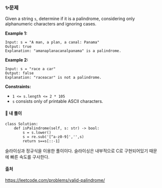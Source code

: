 ### ✨문제
Given a string `s`, determine if it is a palindrome, considering only alphanumeric characters and ignoring cases.

**Example 1:**

```
Input: s = "A man, a plan, a canal: Panama"
Output: true
Explanation: "amanaplanacanalpanama" is a palindrome.
```

**Example 2:**

```
Input: s = "race a car"
Output: false
Explanation: "raceacar" is not a palindrome.
```

**Constraints:**

- `1 <= s.length <= 2 * 105`
- `s` consists only of printable ASCII characters.

#### 🎈 내 풀이

```
class Solution:
    def isPalindrome(self, s: str) -> bool:
        s = s.lower()
        s = re.sub('[^a-z0-9]','',s)
        return s==s[::-1]
```

슬라이싱과 정규식을 이용한 풀이이다.
슬라이싱은 내부적으로 C로 구현되어있기 때문에 빠른 속도를 구사한다.

#### 출처
https://leetcode.com/problems/valid-palindrome/
